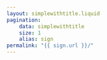 ```yaml
---
layout: simplewithtitle.liquid
pagination:
    data: simplewithtitle
    size: 1
    alias: sign
permalink: "{{ sign.url }}/"
---
```

